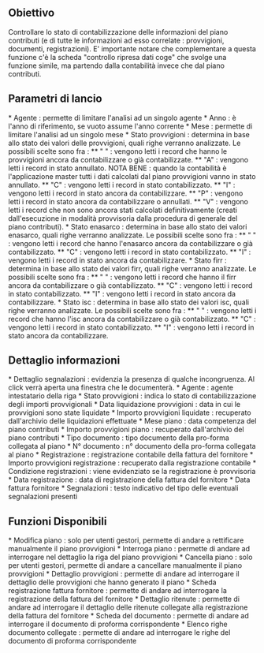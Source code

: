 ## Obiettivo
Controllare lo stato di contabilizzazione delle informazioni del piano contributi (e di tutte le informazioni ad esso correlate :  provvigioni, documenti, registrazioni).
E' importante notare che complementare a questa funzione c'è la scheda "controllo ripresa dati coge" che svolge una funzione simile, ma partendo dalla contabilità invece che dal piano contributi.

## Parametri di lancio
\* Agente :  permette di limitare l'analisi ad un singolo agente
\* Anno :  è l'anno di riferimento, se vuoto assume l'anno corrente
\* Mese :  permette di limitare l'analisi ad un singolo mese
\* Stato provvigioni :  determina in base allo stato dei valori delle provvigioni, quali righe verranno analizzate. Le possibili scelte sono fra : 
\*\* " "  :  vengono letti i record che hanno le provvigioni ancora da contabilizzare o già  contabilizzate.
\*\* "A"  :  vengono letti i record in stato annullato. NOTA BENE :  quando la contabilità è l'applicazione master tutti i dati calcolati dal piano provvigioni vanno in stato annullato.
\*\* "C"  :  vengono letti i record in stato contabilizzato.
\*\* "I"  :  vengono letti i record in stato ancora da contabilizzare.
\*\* "P"  :  vengono letti i record in stato ancora da contabilizzare o annullati.
\*\* "V"  :  vengono letti i record che non sono ancora stati calcolati definitivamente (creati dall'esecuzione in modalità provvisoria dalla procedura di generale del piano contributi).
\* Stato enasarco :  determina in base allo stato dei valori enasarco, quali righe verranno analizzate. Le possibili scelte sono fra : 
\*\* " "  :  vengono letti i record che hanno l'enasarco ancora da contabilizzare o già  contabilizzato.
\*\* "C"  :  vengono letti i record in stato contabilizzato.
\*\* "I"  :  vengono letti i record in stato ancora da contabilizzare.
\* Stato firr :  determina in base allo stato dei valori firr, quali righe verranno analizzate. Le possibili scelte sono fra : 
\*\* " "  :  vengono letti i record che hanno il firr ancora da contabilizzare o già  contabilizzato.
\*\* "C"  :  vengono letti i record in stato contabilizzato.
\*\* "I"  :  vengono letti i record in stato ancora da contabilizzare.
\* Stato isc :  determina in base allo stato dei valori isc, quali righe verranno analizzate. Le possibili scelte sono fra : 
\*\* " "  :  vengono letti i record che hanno l'isc ancora da contabilizzare o già  contabilizzato.
\*\* "C"  :  vengono letti i record in stato contabilizzato.
\*\* "I"  :  vengono letti i record in stato ancora da contabilizzare.

## Dettaglio informazioni
\* Dettaglio segnalazioni :  evidenzia la presenza di qualche incongruenza. Al click verrà aperta una finestra che le documenterà.
\* Agente :  agente intestatario della riga
\* Stato provvigioni :  indica lo stato di contabilizzazione degli importi provvigionali
\* Data liquidazione provvigioni :  data in cui le provvigioni sono state liquidate
\* Importo provvigioni liquidate :  recuperato dall'archivio delle liquidazioni effettuate
\* Mese piano :  data competenza del piano contributi
\* Importo provvigioni piano :  recuperato dall'archivio del piano contributi
\* Tipo documento :  tipo documento della pro-forma collegata al piano
\* N° documento :  n° documento della pro-forma collegata al piano
\* Registrazione :  registrazione contabile della fattura del fornitore
\* Importo provvigioni registrazione :  recuperato dalla registrazione contabile
\* Condizione registrazioni :  viene evidenziato se la registrazione è provvisoria
\* Data registrazione :  data di registrazione della fattura del fornitore
\* Data fattura fornitore
\* Segnalazioni :  testo indicativo del tipo delle eventuali segnalazioni presenti

## Funzioni Disponibili
\* Modifica piano :  solo per utenti gestori, permette di andare a rettificare manualmente il piano provvigioni
\* Interroga piano :  permette di andare ad interrogare nel dettaglio la riga del piano provvigioni
\* Cancella piano :  solo per utenti gestori, permette di andare a cancellare manualmente il piano provvigioni
\* Dettaglio provvigioni :  permette di andare ad interrogare il dettaglio delle provvigioni che hanno generato il piano
\* Scheda registrazione fattura fornitore :  permette di andare ad interrogare la registrazione della fattura del fornitore
\* Dettaglio ritenute :  permette di andare ad interrogare il dettaglio delle ritenute collegate alla registrazione della fattura del fornitore
\* Scheda del documento :  permette di andare ad interrogare il documento di proforma corrispondente
\* Elenco righe documento collegate :  permette di andare ad interrogare le righe del documento di proforma corrispondente

